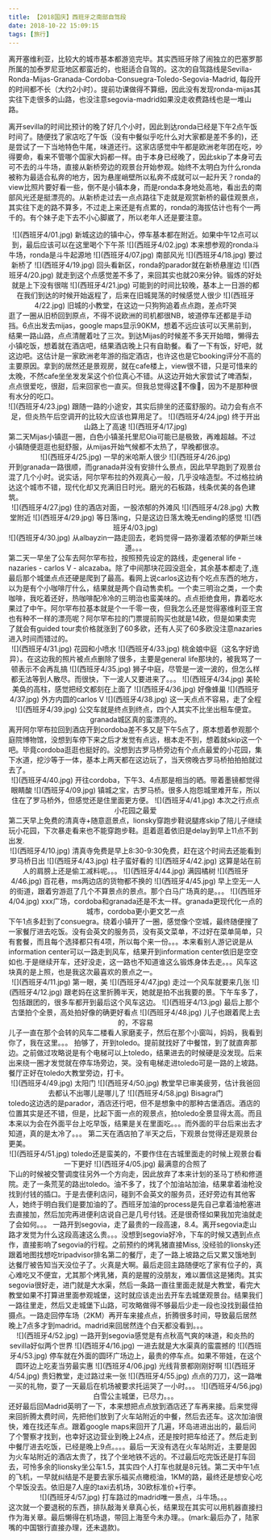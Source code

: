 ```yaml
---
title: 【2018国庆】西班牙之南部自驾段
date: 2018-10-22 15:09:15
tags: [旅行]
---
```


  离开塞维利亚，比较大的城市基本都游览完毕。其实西班牙除了闹独立的巴塞罗那所属的加泰罗尼亚地区都蛮近的，也挺适合自驾的。这次的自驾路线是Sevilla-Ronda-Mijas-Granada-Cordoba-Consuegra-Toledo-Segovia-Madrid, 每段开的时间都不长（大约2小时）。提前功课做得不算细，因此没有发现ronda-mijas其实往下走很多的山路，也没注意segovia-madrid如果没走收费路线也是一堆山路。
  <!--more-->
  离开sevilla的时间比预计的晚了好几个小时，因此到达ronda已经是下午2点午饭时间了。随便找了家店吃了午饭（没有中餐似乎吃什么对大家都是差不多的)，还是尝试了一下当地特色牛尾，味道还行。这家店感觉中午都是欧洲老年团在吃，吵得要命，看来不管哪个国家大妈都一样。由于本身已经晚了，因此skip了本身可去可不去的斗牛场，直接从新桥旁边的观景台开始参观。始终不太明白为什么ronda被称为最适合私奔的地方，因为悬崖峭壁所以私奔不成就可以一起升天？ronda的view比照片要好看一些，倒不是小镇本身，而是ronda本身地处高地，看出去的南部风光还是挺漂亮的。从新桥走过去一点点路往下走就是观赏新桥的最佳观景点，其实往下走的路不算多，不过走上来还是有点累的，ronda的海拔估计也有个一两千的。有个妹子走下去不小心脚崴了，所以老年人还是要注意。
  <div align=center>![](西班牙4/01.jpg)
  新城这边的镇中心，停车基本都在附近。如果中午12点可以到，最后应该可以在这里喝个下午茶
  ![](西班牙4/02.jpg)
  本来想参观的ronda斗牛场，ronda是斗牛起源地
  ![](西班牙4/07.jpg)
  南部风光
  ![](西班牙4/18.jpg)
  要过新桥了
  ![](西班牙4/19.jpg)
  回头看新区，ronda的parador就在新桥悬崖边
  ![](西班牙4/20.jpg)
  就走到这个点感觉差不多了，来回其实也就20来分钟。锻炼的好处就是上下没有很喘
  ![](西班牙4/21.jpg)
  可能到的时间比较晚，基本上一日游的都在我们到达的时候开始返程了，后来在旧城晃荡的时候感觉人很少
  ![](西班牙4/22.jpg)
  旧城的小教堂，在这边一只狗狗追着点点跑，差点吓哭
  </div>
  逛了一圈从旧桥回到原点，不得不说欧洲的司机都很NB，坡道停车还都是手动挡。6点出发去mijas，google maps显示90KM，想着不远应该可以天黑前到，结果一路山路，点点清醒着吐了三次。到达Mijas的时候差不多天开始暗，懒得去小镇吃饭，想着就在酒店吧，结果酒店晚上只有自助餐。看了一下有饭，好吧，就这边吧。这估计是一家欧洲老年游的指定酒店，也许这也是它booking评分不高的主要原因。拿到的居然还是景观房，就在cafe楼上，view很不错，只是可惜来的太晚，不然cafe坐坐发发呆这个价位真心不错。从这边开始大家尝试了啤酒梨，点点很爱吃，很甜，后来回家也一直买。但我总觉得这🍐不像🍐，因为不是那种很有水分的吃口。
  <div align=center>![](西班牙4/23.jpg)
  跟随一路的小途安，其实后排坐的还蛮舒服的。动力会有点不足，但炎热午后空调开的比较大应该也算用足了。
  ![](西班牙4/24.jpg)
  终于开出山路上了高速
  ![](西班牙4/17.jpg)
  </div>
  第二天Mijas小镇逛一圈，白色小镇圣托里尼Oia可能已是极致，再难超越。不过小镇随便逛逛也挺舒服，从mijas开始气候都不太热了，早晚都很凉。
  <div align=center>![](西班牙4/25.jpg)
  一早的米哈斯人很少
  ![](西班牙4/26.jpg)
  </div>
  开到granada一路很顺，而granada并没有安排什么景点，因此早早跑到了观景台混了几个小时。说实话，阿尔罕布拉的外观真心一般，几乎没啥造型。不过格拉纳达这个城市不错，现代化却又充满旧日时光。磨光的石板路，线条优美的各色建筑。
  <div align=center>![](西班牙4/27.jpg)
  住的酒店对面，一股浓郁的外滩风
  ![](西班牙4/28.jpg)
  大教堂附近
  ![](西班牙4/29.jpg)
  等日落ing，只是这边日落太晚无ending的感觉
  ![](西班牙4/03.jpg)
  <br/>
  ![](西班牙4/30.jpg)
  从albayzin一路走回去，老妈觉得一路弥漫着浓郁的伊斯兰味道。。。
  </div>
  第二天一早坐了公车去阿尔罕布拉，按照预先设定的路线，走general life - nazaries - carlos V - alcazaba。除了中间那块花园没逛全，其余基本都走了,连最后那个城堡点点还硬是爬到了最高。看网上说carlos这边有个吃点东西的地方，以为是有个小咖啡厅什么，结果就是两个自动售卖机。一个卖三明治之类，一个卖咖啡，我吃着还好，热咖啡配冷冷的三明治也蛮美味的。点点拒绝食用，靠着吃水果过了中午。阿尔罕布拉基本就是个一千零一夜，但我怎么还是觉得塞维利亚王宫也有种不一样的漂亮呢？阿尔罕布拉的门票提前购买也就是14欧，但是如果卖完了就会有guided tour卖价格就涨到了60多欧，还有人买了60多欧没注意nazaries进入时间而错过的。
   <div align=center>![](西班牙4/31.jpg)
   花园和小喷水
   ![](西班牙4/33.jpg)
   桃金娘中庭（这名字好诡异）。在这边我的照片被点点删除了很多，主要是general life那块的，被我骂了一顿表示不会再乱搞
   ![](西班牙4/35.jpg)
   狮子中庭，尽管是一波一波的，但怎么样都无法等到人散尽。而很快，下一波人又要进来了。。。
   ![](西班牙4/34.jpg)
   美轮美奂的高柱，感觉把经文都刻在上面了
   ![](西班牙4/36.jpg)
   好像蜂巢
   ![](西班牙4/37.jpg)
   外方内圆的carlos V
   ![](西班牙4/38.jpg)
   这一天点点不容易，走了全程
   ![](西班牙4/39.jpg)
   公交车就是终点到终点，四个人其实不比坐出租车便宜。granada城区真的蛮漂亮的。
   </div>
  离开阿尔罕布拉回到酒店开到cordoba差不多又是下午5点了，原本想着参观那个庭院博物馆，没想到车停下来之后才发觉有点远，根本走不到，想着就skip这一个吧。毕竟cordoba逛逛也挺好的。没想到古罗马桥旁边有个点点最爱的小花园，集下水道，挖沙等于一体，基本上两天都在这边玩了，当天傍晚古罗马桥拍拍拍就过去了。
  <div align=center>![](西班牙4/40.jpg)
  开往cordoba，下午3、4点那是相当的晒。带着墨镜都觉得眼睛酸
  ![](西班牙4/09.jpg)
  镇城之宝，古罗马桥。很多人抱怨城里难开车，所以住在了罗马桥外，但感觉还是住里面更方便。
  ![](西班牙4/41.jpg)
  本次之行点点小花园之最爱
  </div>
  第二天早上免费的清真寺+随意逛景点，lionsky穿跑步鞋说腿疼skip了陪儿子继续玩小花园，下次暴走看来也不能穿跑步鞋。逛着逛着依旧是delay到早上11点不到出发.
  <div align=center>![](西班牙4/10.jpg)
  清真寺免费是早上8:30-9:30免费，赶在这个时间去还能看到罗马桥日出
  ![](西班牙4/43.jpg)
  柱子蛮好看的
  ![](西班牙4/42.jpg)
  这算是站在前人的肩膀上还是偷工减料呢。。。
  ![](西班牙4/44.jpg)
  满园橘树
  ![](西班牙4/46.jpg)
  百花巷，ms两边店的货物都不换的
  ![](西班牙4/45.jpg)
  早上空无一人的街道，跟着穷游逛了几个不算景点的景点。那个白马广场真的是。。。
  ![](西班牙4/04.jpg)
  xxx广场，cordoba和granada还是不太一样。granada更现代化一点的城市，cordoba更小更文艺一点
  </div>
  下午1点多赶到了consuegra。绕着小镇开了一圈，感觉像个空城，最终随便搜了一家餐厅进去吃饭。没有会英文的服务员，没有英文菜单，不过好在菜单简单，只有套餐，而且每个选择都只有4项，所以每个来一份。。。本来看别人游记说是从information center可以一路走到风车，结果开到information center依旧是空空如也.于是继续开车，还好没走，这一路也不知道谁这么锻炼身体去走。。。风车这块真的是上照，也是我这次最喜欢的景点之一。
  <div align=center>![](西班牙4/11.jpg)
  第一眼，美
  ![](西班牙4/47.jpg)
  走过一个风车就要来几张
  ![](西班牙4/12.jpg)
  跟老妈在这里折腾半天，她就是拍不出我要的景。下午车多了，包括跟团的，很多车都开到最后这个风车这边。
  ![](西班牙4/13.jpg)
  最后上那个古堡拍个全景，高处拍好像的确更好看点
  ![](西班牙4/48.jpg)
  儿子也跟着爬上去的，不容易
  </div>
  儿子一直在那个会转的风车二楼看人家磨麦子，然后在那个小窗叫，妈妈，我看到你了，我在这里。。。
  拍够了，开到toledo。提前就找好了中餐馆，到了就直奔那边。之前做过攻略说是有个电梯可以上toledo，结果进去的时候硬是没发现。后来出来绕一圈才发觉就在停车场旁边，哭。没有电梯走进toledo可是一路的上坡路。餐厅正好在toledo大教堂旁边，打卡。
  <div align=center>![](西班牙4/49.jpg)
  太阳门
  ![](西班牙4/50.jpg)
  教堂早已审美疲劳，估计我爸回去都认不出哪儿是哪儿了
  ![](西班牙4/58.jpg)
  Bisagra门
  </div>
  toledo这边选的是parador，酒店还行吧，但不是想象中的那种古堡酒店。酒店的位置其实是还不错，但是，比起下面一点的观景点，拍toledo全景显得太高。而且本来以为会在外面平台上吃早饭，结果是关在里面吃。。。而外面的平台后来出去才知道，真的是太冷了。。。
  第二天在酒店拍了半天之后，下观景台觉得还是观景台更美。
  <div align=center>![](西班牙4/51.jpg)
  toledo还是蛮美的，不要作住在古城里面走的时候上观景台看一下更好
  ![](西班牙4/05.jpg)
  最满意的合照了
  </div>
  下山的时候被交警调度往另外一个方向走，因此放弃了本来计划的圣马丁桥和修道院。走了一条荒芜的路出toledo。油不多了，找了个加油站加油，结果拿着油枪没找到付钱的插口。于是去便利店问，碰到不会英文的服务员，还好旁边有其他客人，她终于明白我们是要加油的了。西班牙加油的process是先自己拿着油枪塞进去直接加，然后加完再进便利店说自己是几号付钱。还是很奇怪如果我加完油就走了会如何。。。
  一路开到segovia，走了最贵的一段高速，8.4。离开segovia走山路才发觉为什么这段高速这么贵。。。没想到segovia好冷，下车的时候又遇到点点作，直接影响了segovia的行程。之前预约的烤乳猪直接Miss, 没经验的lionsky还跟着地图找想吃tripadvisor排名第二的餐厅，走了一路上坡路之后又累又饿地到达餐厅被告知当天没位子了。火真是大啊。最后走回主路随便吃了家有位子的，真心难吃又不便宜，尤其那个烤乳猪，真的是腥的没朋友，难以置信这是猪肉。其实segovia很好走，进门就是大水渠，然后一条路一直往里面走就是大教堂，看完大教堂如果不打算进里面参观城堡，这时就应该走出去开车去城堡观景台。结果我们一路往里走，然后又走城堡下山路，可攻略做得不够最后少走一段也没找到最佳拍摄点。一路走回停车场（2KM）再开车来接点点，折腾很多时间，导致最后居然晚上7点多才到madrid。madrid来回居然连个白天都没看到。。。
  <div align=center>![](西班牙4/52.jpg)
  一路开到segovia感觉是有点秋高气爽的味道，和炎热的sevilla好似两个世界
  ![](西班牙4/16.jpg)
  一进去就是大水渠真的蛮震撼的
  ![](西班牙4/53.jpg)
  停车就在外面的圆环广场边上，最贵的停车点。如果不带娃，在这个圆环边上吃麦当劳最实惠
  ![](西班牙4/06.jpg)
  光线背景都刚刚好啊
  ![](西班牙4/54.jpg)
  贵妇教堂，走过路过来一张
  ![](西班牙4/55.jpg)
  点点的刀刀，这一路唯一买的礼物，耍了一天最后在机场被要求托运哭了一小时。。。
  ![](西班牙4/56.jpg)
  白雪公主城堡，已尽力。。。
  </div>
  还好最后回Madrid英明了一下，本来想把点点放到酒店还了车再来接。后来觉得来回折腾太费时间，先把他们放到了火车站附近的中餐，然后去还车。这次加油很快，难在找还车点。跟着google maps来回开了几遍，环岛进进出出的，最后问了个警察才找到，也幸好这边营业到晚上24点，还是按时把车给还了。然后走到中餐厅进去吃饭，已经是晚上9点。。。。最后一天没有选在火车站附近，主要是因为火车站附近的酒店太贵了，找了个坐地铁不远的。不过最后吃完饭还是打车回去，可怜多余的lionsky坐公车1.5，其实四个人打车也就是8元钱。第二天中午1点的飞机，一早就纠结是不是要去家乐福买点橄榄油，1KM的路，最终还是想安心吃个早饭没去。依旧是7人座的taxi去机场，30欧标准价+行李。
  <div align=center>![](西班牙4/57.jpg)
  打车路过的madrid唯一景点，斗牛场。。。
  </div>
  这次就一个要退税的东西，排队敲海关章真心长，结果现在其实可以用机器直接扫作为海关章。最后懒得在机场退，带回上海至今未办理。。(mark:最后办了，陆家嘴的中国银行直接办理，还未退款)。
